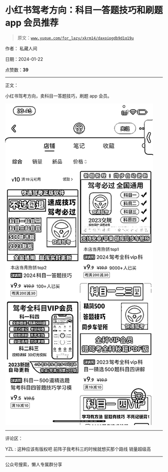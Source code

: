 # 小红书驾考方向：科目一答题技巧和刷题 app 会员推荐

> 原文：[`www.yuque.com/for_lazy/xkrm14/daxoipgdb9d1q19u`](https://www.yuque.com/for_lazy/xkrm14/daxoipgdb9d1q19u)

作者： 私藏人间

日期：2024-01-22

点赞数：**39**

* * *

正文：

小红书驾考方向，卖科目一答题技巧，刷题 app 会员。

![](img/c809747721f749feeaa8012a020e6472.png)

* * *

评论区：

YZL : 这种应该有版权吧 前阵子我考科三的时候就想买那个路线 销量超级高

* * *

公众号搜索，懒人专属群分享